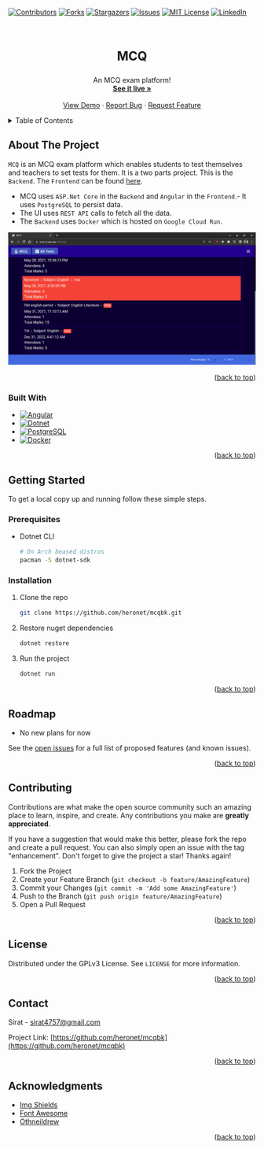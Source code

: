 <a name="readme-top"></a>

<!-- PROJECT SHIELDS -->

[![Contributors][contributors-shield]][contributors-url]
[![Forks][forks-shield]][forks-url]
[![Stargazers][stars-shield]][stars-url]
[![Issues][issues-shield]][issues-url]
[![MIT License][license-shield]][license-url]
[![LinkedIn][linkedin-shield]][linkedin-url]

<!-- PROJECT LOGO -->
<br />
<div align="center">
  <h3 align="center" style="font-size: 25px">MCQ</h3>

  <p align="center">
    An MCQ exam platform!
    <br />
    <a href="https://mcq-si.web.app"><strong>See it live »</strong></a>
    <br />
    <br />
    <a href="https://mcq-si.web.app">View Demo</a>
    ·
    <a href="https://github.com/heronet/mcqbk/issues">Report Bug</a>
    ·
    <a href="https://github.com/heronet/mcqbk/issues">Request Feature</a>
  </p>
</div>

<!-- TABLE OF CONTENTS -->
<details>
  <summary>Table of Contents</summary>
  <ol>
    <li>
      <a href="#about-the-project">About The Project</a>
      <ul>
        <li><a href="#built-with">Built With</a></li>
      </ul>
    </li>
    <li>
      <a href="#getting-started">Getting Started</a>
      <ul>
        <li><a href="#prerequisites">Prerequisites</a></li>
        <li><a href="#installation">Installation</a></li>
      </ul>
    </li>
    <li><a href="#roadmap">Roadmap</a></li>
    <li><a href="#contributing">Contributing</a></li>
    <li><a href="#license">License</a></li>
    <li><a href="#contact">Contact</a></li>
    <li><a href="#acknowledgments">Acknowledgments</a></li>
  </ol>
</details>

<!-- ABOUT THE PROJECT -->

## About The Project

`MCQ` is an MCQ exam platform which enables students to test themselves and teachers to set tests for them. It is a two parts project. This is the `Backend`. The `Frontend` can be found [here](https://github.com/heronet/ksx).

- MCQ uses `ASP.Net Core` in the `Backend` and `Angular` in the `Frontend`.- It uses `PostgreSQL` to persist data.
- The UI uses `REST API` calls to fetch all the data.
- The `Backend` uses `Docker` which is hosted on `Google Cloud Run`.

<!-- SCREENSHOT -->

[![mcqbk Screen Shot][screenshot]](https://mcq-si.web.app)

<p align="right">(<a href="#readme-top">back to top</a>)</p>

### Built With

- [![Angular][angular.io]][angular-url]
- [![Dotnet][dotnet.microsoft.com]][dotnet-url]
- [![PostgreSQL][postgresql.org]][postgresql-url]
- [![Docker][docker.io]][docker-url]

<p align="right">(<a href="#readme-top">back to top</a>)</p>

<!-- GETTING STARTED -->

## Getting Started

To get a local copy up and running follow these simple steps.

### Prerequisites

- Dotnet CLI
  ```sh
  # On Arch beased distros
  pacman -S dotnet-sdk
  ```

### Installation

1. Clone the repo
   ```sh
   git clone https://github.com/heronet/mcqbk.git
   ```
2. Restore nuget dependencies
   ```sh
   dotnet restore
   ```
3. Run the project
   ```sh
   dotnet run
   ```

<p align="right">(<a href="#readme-top">back to top</a>)</p>

<!-- ROADMAP -->

## Roadmap

- No new plans for now

See the [open issues](https://github.com/heronet/mcqbk/issues) for a full list of proposed features (and known issues).

<p align="right">(<a href="#readme-top">back to top</a>)</p>

<!-- CONTRIBUTING -->

## Contributing

Contributions are what make the open source community such an amazing place to learn, inspire, and create. Any contributions you make are **greatly appreciated**.

If you have a suggestion that would make this better, please fork the repo and create a pull request. You can also simply open an issue with the tag "enhancement".
Don't forget to give the project a star! Thanks again!

1. Fork the Project
2. Create your Feature Branch (`git checkout -b feature/AmazingFeature`)
3. Commit your Changes (`git commit -m 'Add some AmazingFeature'`)
4. Push to the Branch (`git push origin feature/AmazingFeature`)
5. Open a Pull Request

<p align="right">(<a href="#readme-top">back to top</a>)</p>

<!-- LICENSE -->

## License

Distributed under the GPLv3 License. See `LICENSE` for more information.

<p align="right">(<a href="#readme-top">back to top</a>)</p>

<!-- CONTACT -->

## Contact

Sirat - sirat4757@gmail.com

Project Link: [https://github.com/heronet/mcqbk](https://github.com/heronet/mcqbk)

<p align="right">(<a href="#readme-top">back to top</a>)</p>

<!-- ACKNOWLEDGMENTS -->

## Acknowledgments

- [Img Shields](https://shields.io)
- [Font Awesome](https://fontawesome.com)
- [Othneildrew](https://github.com/othneildrew/Best-README-Template)

<p align="right">(<a href="#readme-top">back to top</a>)</p>

<!-- MARKDOWN LINKS & IMAGES -->
<!-- https://www.markdownguide.org/basic-syntax/#reference-style-links -->

[contributors-shield]: https://img.shields.io/github/contributors/heronet/mcqbk.svg?style=for-the-badge
[contributors-url]: https://github.com/heronet/mcqbk/graphs/contributors
[forks-shield]: https://img.shields.io/github/forks/heronet/mcqbk.svg?style=for-the-badge
[forks-url]: https://github.com/heronet/mcqbk/network/members
[stars-shield]: https://img.shields.io/github/stars/heronet/mcqbk.svg?style=for-the-badge
[stars-url]: https://github.com/heronet/mcqbk/stargazers
[issues-shield]: https://img.shields.io/github/issues/heronet/mcqbk.svg?style=for-the-badge
[issues-url]: https://github.com/heronet/mcqbk/issues
[license-shield]: https://img.shields.io/github/license/heronet/mcqbk.svg?style=for-the-badge
[license-url]: https://github.com/heronet/mcqbk/blob/master/LICENSE
[linkedin-shield]: https://img.shields.io/badge/-LinkedIn-black.svg?style=for-the-badge&logo=linkedin&colorB=555
[linkedin-url]: https://linkedin.com/in/siratul-islam
[screenshot]: images/scr.png
[angular.io]: https://img.shields.io/badge/Angular-DD0031?style=for-the-badge&logo=angular&logoColor=white
[angular-url]: https://angular.io/
[dotnet.microsoft.com]: https://img.shields.io/badge/Dotnet-512BD4?style=for-the-badge&logo=dotnet&logoColor=white
[dotnet-url]: https://dotnet.microsoft.com/apps/
[postgresql.org]: https://img.shields.io/badge/Postgresql-4169E1?style=for-the-badge&logo=postgresql&logoColor=white
[postgresql-url]: https://postgresql.org/
[docker.io]: https://img.shields.io/badge/Docker-2496ED?style=for-the-badge&logo=docker&logoColor=white
[docker-url]: https://docker.io/
